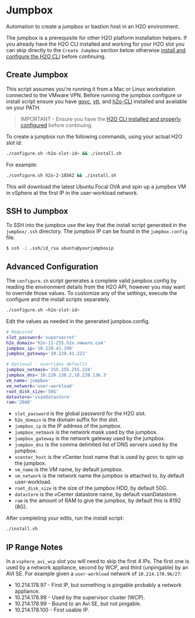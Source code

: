 # Jumpbox
Automation to create a jumpbox or bastion host in an H2O environment.

The jumpbox is a prerequisite for other H2O platform installation
helpers. If you already have the H2O CLI installed and working for your H2O
slot you can skip directly to the `Create Jumpbox` section below otherwise
[install and configure the H2O CLI](../docs/h2o-cli-install.md) before
continuing.

## Create Jumpbox
This script assumes you're running it from a Mac or Linux workstation connected
to the VMware VPN. Before running the jumpbox configure or install script ensure
you have [govc], [ytt], and [h2o-CLI] installed and available on your PATH.

> IMPORTANT - Ensure you have the [H2O CLI installed and properly configured](../docs/h2o-cli-install.md) before continuing. 

To create a jumpbox run the following commands, using your actual H2O slot id:

```sh
./configure.sh <h2o-slot-id> && ./install.sh
```

For example:
```sh
./configure.sh h2o-2-18562 && ./install.sh
```

This will download the latest Ubuntu Focal OVA and spin up a jumpbox VM in
vSphere at the first IP in the user-workload network.

## SSH to Jumpbox

To SSH into the jumpbox use the key that the install script generated in the
`jumpbox/.ssh` directory. The jumpbox IP can be found in the `jumpbox.config`
file.

```bash
$ ssh -i .ssh/id_rsa ubuntu@yourjumpboxip
```

## Advanced Configuration
The `configure.sh` script generates a complete valid jumpbox.config by reading
the environment details from the H2O API, however you may want to override
those values. To customize any of the settings, execute the configure and
the install scripts separately.

```sh
./configure.sh <h2o-slot-id>
```

Edit the values as needed in the generated jumpbox.config.

```bash
# Required
slot_password='supersecret'
h2o_domain='h2o-11-255.h2o.vmware.com'
jumpbox_ip='10.220.41.199'
jumpbox_gateway='10.220.41.222'

# Optional - overrides defaults
jumpbox_netmask='255.255.255.224'
jumpbox_dns='10.220.136.2,10.220.136.3'
vm_name='jumpbox'
vm_network='user-workload'
root_disk_size='50G'
datastore='vsanDatastore'
ram='2048'
```

- `slot_password` is the global password for the H2O slot.
- `h2o_domain` is the domain suffix for the slot.
- `jumpbox_ip` is the IP address of the jumpbox.
- `jumpbox_netmask` is the network mask used by the jumpbox.
- `jumpbox_gateway` is the network gateway used by the jumpbox.
- `jumpbox_dns` is the comma delimited list of DNS servers used by the jumpbox.
- `vcenter_host` is the vCenter host name that is used by govc to spin up the jumpbox.
- `vm_name` is the VM name, by default jumpbox.
- `vm_network` is the network name the jumpbox is attached to, by default user-workload.
- `root_disk_size` is the size of the jumpbox HDD, by default 50G.
- `datastore` is the vCenter datastore name, by default vsanDatastore.
- `ram` is the amount of RAM to give the jumpbox, by default this is 8192 (8G).

After completing your edits, run the install script:
```sh
./install.sh
```

## IP Range Notes
In a `vsphere_avi_wcp` slot you will need to skip the first 4 IPs. The first one
is used by a network appliance, second by WCP, and third (unpingable) by an AVI
SE. For example given a `user-workload` network of `10.214.178.96/27`:
- 10.214.178.97 - First IP, but something is pingable probably a network appliance.
- 10.214.178.98 - Used by the supervisor cluster (WCP).
- 10.214.178.99 - Bound to an Avi SE, but not pingable.
- 10.214.178.100 - First usable IP.

[govc]: https://github.com/vmware/govmomi/releases
[ytt]: https://github.com/vmware-tanzu/carvel-ytt/releases
[h2o-CLI]: https://build-artifactory.eng.vmware.com/ui/native/h2o-local/cli/2.2.0/
